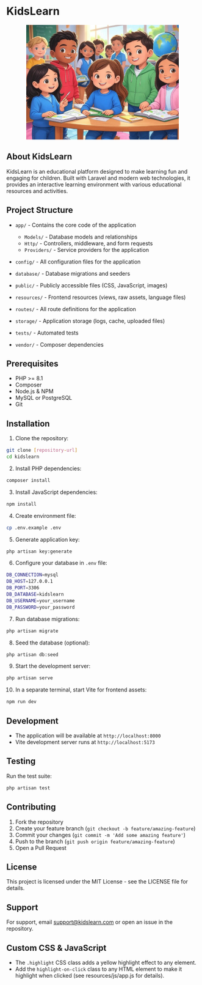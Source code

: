 # KidsLearn

<p align="center">
<img src="kidslearn.jpg" width="400" alt="KidsLearn Logo">
</p>

## About KidsLearn

KidsLearn is an educational platform designed to make learning fun and engaging for children. Built with Laravel and modern web technologies, it provides an interactive learning environment with various educational resources and activities.

## Project Structure

- `app/` - Contains the core code of the application
  - `Models/` - Database models and relationships
  - `Http/` - Controllers, middleware, and form requests
  - `Providers/` - Service providers for the application

- `config/` - All configuration files for the application

- `database/` - Database migrations and seeders

- `public/` - Publicly accessible files (CSS, JavaScript, images)

- `resources/` - Frontend resources (views, raw assets, language files)

- `routes/` - All route definitions for the application

- `storage/` - Application storage (logs, cache, uploaded files)

- `tests/` - Automated tests

- `vendor/` - Composer dependencies

## Prerequisites

- PHP >= 8.1
- Composer
- Node.js & NPM
- MySQL or PostgreSQL
- Git

## Installation

1. Clone the repository:
```bash
git clone [repository-url]
cd kidslearn
```

2. Install PHP dependencies:
```bash
composer install
```

3. Install JavaScript dependencies:
```bash
npm install
```

4. Create environment file:
```bash
cp .env.example .env
```

5. Generate application key:
```bash
php artisan key:generate
```

6. Configure your database in `.env` file:
```bash
DB_CONNECTION=mysql
DB_HOST=127.0.0.1
DB_PORT=3306
DB_DATABASE=kidslearn
DB_USERNAME=your_username
DB_PASSWORD=your_password
```

7. Run database migrations:
```bash
php artisan migrate
```

8. Seed the database (optional):
```bash
php artisan db:seed
```

9. Start the development server:
```bash
php artisan serve
```

10. In a separate terminal, start Vite for frontend assets:
```bash
npm run dev
```

## Development

- The application will be available at `http://localhost:8000`
- Vite development server runs at `http://localhost:5173`

## Testing

Run the test suite:
```bash
php artisan test
```

## Contributing

1. Fork the repository
2. Create your feature branch (`git checkout -b feature/amazing-feature`)
3. Commit your changes (`git commit -m 'Add some amazing feature'`)
4. Push to the branch (`git push origin feature/amazing-feature`)
5. Open a Pull Request

## License

This project is licensed under the MIT License - see the LICENSE file for details.

## Support

For support, email [support@kidslearn.com](mailto:support@kidslearn.com) or open an issue in the repository.

## Custom CSS & JavaScript

- The `.highlight` CSS class adds a yellow highlight effect to any element.
- Add the `highlight-on-click` class to any HTML element to make it highlight when clicked (see resources/js/app.js for details).
